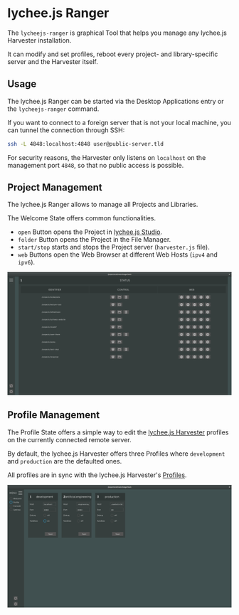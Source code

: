 
# lychee.js Ranger

The `lycheejs-ranger` is graphical Tool that helps
you manage any lychee.js Harvester installation.

It can modify and set profiles, reboot every project-
and library-specific server and the Harvester itself.


## Usage

The lychee.js Ranger can be started via the Desktop
Applications entry or the `lycheejs-ranger` command.

If you want to connect to a foreign server that is
not your local machine, you can tunnel the connection
through SSH:

```bash
ssh -L 4848:localhost:4848 user@public-server.tld
```

For security reasons, the Harvester only listens on
`localhost` on the management port `4848`, so that
no public access is possible.


## Project Management

The lychee.js Ranger allows to manage all Projects
and Libraries.

The Welcome State offers common functionalities.

- `open` Button opens the Project in [lychee.js Studio](./lycheejs-studio.md).
- `folder` Button opens the Project in the File Manager.
- `start/stop` starts and stops the Project server (`harvester.js` file).
- `web` Buttons open the Web Browser at different Web Hosts (`ipv4` and `ipv6`).

![lycheejs-ranger-welcome](./asset/lycheejs-ranger-welcome.png)


## Profile Management

The Profile State offers a simple way to edit the [lychee.js Harvester](./lycheejs-harvester.md)
profiles on the currently connected remote server.

By default, the lychee.js Harvester offers three Profiles where
`development` and `production` are the defaulted ones.

All profiles are in sync with the lychee.js Harvester's [Profiles](./lycheejs-harvester.md#profiles).

![lycheejs-ranger-profile](./asset/lycheejs-ranger-profile.png)

